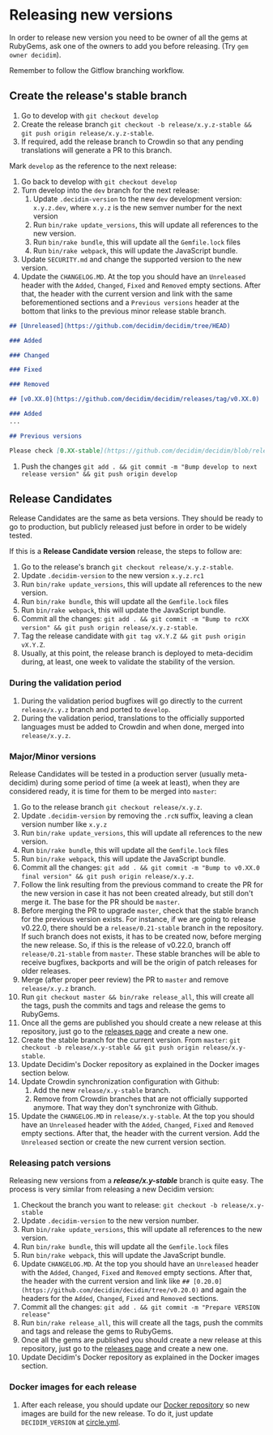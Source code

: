 # Releasing new versions

In order to release new version you need to be owner of all the gems at RubyGems, ask one of the owners to add you before releasing. (Try `gem owner decidim`).

Remember to follow the Gitflow branching workflow.

## Create the release's stable branch

1. Go to develop with `git checkout develop`
1. Create the release branch `git checkout -b release/x.y.z-stable && git push origin release/x.y.z-stable`.
1. If required, add the release branch to Crowdin so that any pending translations will generate a PR to this branch.

Mark `develop` as the reference to the next release:

1. Go back to develop with `git checkout develop`
1. Turn develop into the `dev` branch for the next release:
    1. Update `.decidim-version` to the new `dev` development version: `x.y.z.dev`, where `x.y.z` is the new semver number for the next version
    1. Run `bin/rake update_versions`, this will update all references to the new version.
    1. Run `bin/rake bundle`, this will update all the `Gemfile.lock` files
    1. Run `bin/rake webpack`, this will update the JavaScript bundle.
1. Update `SECURITY.md` and change the supported version to the new version.
1. Update the `CHANGELOG.MD`. At the top you should have an `Unreleased` header with the `Added`, `Changed`, `Fixed` and `Removed` empty sections. After that, the header with the current version and link with the same beforementioned sections and a `Previous versions` header at the bottom that links to the previous minor release stable branch.

  ```markdown
  ## [Unreleased](https://github.com/decidim/decidim/tree/HEAD)

  ### Added

  ### Changed

  ### Fixed

  ### Removed

  ## [v0.XX.0](https://github.com/decidim/decidim/releases/tag/v0.XX.0)

  ### Added
  ...

  ## Previous versions

  Please check [0.XX-stable](https://github.com/decidim/decidim/blob/release/0.XX-stable/CHANGELOG.md) for previous changes.
  ```

1. Push the changes `git add . && git commit -m "Bump develop to next release version" && git push origin develop`

## Release Candidates

Release Candidates are the same as beta versions. They should be ready to go to production, but publicly released just before in order to be widely tested.

If this is a **Release Candidate version** release, the steps to follow are:

1. Go to the release's branch `git checkout release/x.y.z-stable`.
1. Update `.decidim-version` to the new version `x.y.z.rc1`
1. Run `bin/rake update_versions`, this will update all references to the new version.
1. Run `bin/rake bundle`, this will update all the `Gemfile.lock` files
1. Run `bin/rake webpack`, this will update the JavaScript bundle.
1. Commit all the changes: `git add . && git commit -m "Bump to rcXX version" && git push origin release/x.y.z-stable`.
1. Tag the release candidate with `git tag vX.Y.Z && git push origin vX.Y.Z`.
1. Usually, at this point, the release branch is deployed to meta-decidim during, at least, one week to validate the stability of the version.

### During the validation period

1. During the validation period bugfixes will go directly to the current `release/x.y.z` branch and ported to `develop`.
1. During the validation period, translations to the officially supported languages must be added to Crowdin and when done, merged into `release/x.y.z`.

### Major/Minor versions

Release Candidates will be tested in a production server (usually meta-decidim) during some period of time (a week at least), when they are considered ready, it is time for them to be merged into `master`:

1. Go to the release branch `git checkout release/x.y.z`.
1. Update `.decidim-version` by removing the `.rcN` suffix, leaving a clean version number like `x.y.z`
1. Run `bin/rake update_versions`, this will update all references to the new version.
1. Run `bin/rake bundle`, this will update all the `Gemfile.lock` files
1. Run `bin/rake webpack`, this will update the JavaScript bundle.
1. Commit all the changes: `git add . && git commit -m "Bump to v0.XX.0 final version" && git push origin release/x.y.z`.
1. Follow the link resulting from the previous command to create the PR for the new version in case it has not been created already, but still don't merge it. The base for the PR should be `master`.
1. Before merging the PR to upgrade `master`, check that the stable branch for the previous version exists. For instance, if we are going to release v0.22.0, there should be a `release/0.21-stable` branch in the repository. If such branch does not exists, it has to be created now, before merging the new release. So, if this is the release of v0.22.0, branch off `release/0.21-stable` from `master`. These stable branches will be able to receive bugfixes, backports and will be the origin of patch releases for older releases.
1. Merge (after proper peer review) the PR to `master` and remove `release/x.y.z` branch.
1. Run `git checkout master && bin/rake release_all`, this will create all the tags, push the commits and tags and release the gems to RubyGems.
1. Once all the gems are published you should create a new release at this repository, just go to the [releases page](https://github.com/decidim/decidim/releases) and create a new one.
1. Create the stable branch for the current version. From `master`: `git checkout -b release/x.y-stable && git push origin release/x.y-stable`.
1. Update Decidim's Docker repository as explained in the Docker images section below.
1. Update Crowdin synchronization configuration with Github:
    1. Add the new `release/x.y-stable` branch.
    1. Remove from Crowdin branches that are not officially supported anymore. That way they don't synchronize with Github.
1. Update the `CHANGELOG.MD` in `release/x.y-stable`. At the top you should have an `Unreleased` header with the `Added`, `Changed`, `Fixed` and `Removed` empty sections. After that, the header with the current version. Add the `Unreleased` section or create the new current version section.

### Releasing patch versions

Releasing new versions from a ***release/x.y-stable*** branch is quite easy. The process is very similar from releasing a new Decidim version:

1. Checkout the branch you want to release: `git checkout -b release/x.y-stable`
1. Update `.decidim-version` to the new version number.
1. Run `bin/rake update_versions`, this will update all references to the new version.
1. Run `bin/rake bundle`, this will update all the `Gemfile.lock` files
1. Run `bin/rake webpack`, this will update the JavaScript bundle.
1. Update `CHANGELOG.MD`. At the top you should have an `Unreleased` header with the `Added`, `Changed`, `Fixed` and `Removed` empty sections. After that, the header with the current version and link like `## [0.20.0](https://github.com/decidim/decidim/tree/v0.20.0)` and again the headers for the `Added`, `Changed`, `Fixed` and `Removed` sections.
1. Commit all the changes: `git add . && git commit -m "Prepare VERSION release"`
1. Run `bin/rake release_all`, this will create all the tags, push the commits and tags and release the gems to RubyGems.
1. Once all the gems are published you should create a new release at this repository, just go to the [releases page](https://github.com/decidim/decidim/releases) and create a new one.
1. Update Decidim's Docker repository as explained in the Docker images section.

### Docker images for each release

1. After each release, you should update our [Docker repository](https://github.com/decidim/docker) so new images are build for the new release. To do it, just update `DECIDIM_VERSION` at [circle.yml](https://github.com/decidim/docker/blob/master/circle.yml).

